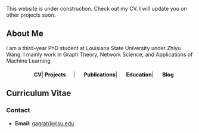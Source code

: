 
This website is under construction. Check out my CV. I will update you on other projects soon.
## About Me

I am a third-year PhD student at Louisiana State University under Zhiyu Wang. I mainly work in Graph Theory, Network Science, and Applications of Machine Learning

<div style="text-align: center; margin-top: 20px;">
   <strong><a href="CV_Agrahari_Gyaneshwar.pdf" target="_blank" style="margin-left: 20px; text-decoration: none; color: black;">CV</a></strong>|
  <strong><a href="./project.html" style="margin-right: 20px; text-decoration: none; color: black;">Projects</a></strong>|
  <strong><a href="Publications.md" style="margin-left: 20px; text-decoration: none; color: black;">Publications</a></strong>|
  <strong><a href="Education.md" style="margin-left: 20px; text-decoration: none; color: black;">Education</a></strong>|
  <strong><a href="Blogs.md" style="margin-left: 20px; text-decoration: none; color: black;">Blog</a></strong>
 
</div>


## Curriculum Vitae

### Contact
- **Email**: [gagrah1@lsu.edu](mailto:gagrah1@lsu.edu)
<!--- Feel free to reach out through the channels provided.-->


<!--
### Blog
- [Read articles and tutorials](your-blog-url) on topics I am passionate about.

### Projects
- [View my Projects](./project.html) to explore what I’ve been working on.

- **CV**:
- **Contact**: gagrah1@lsu.edu
- **Blog**: Read articles and tutorials on topics I am passionate about.
- **Contact**: Get in touch with me through the provided channels.
- - **Projects**: [View my Projects](./project.html) -->

